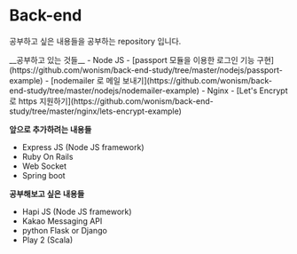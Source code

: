 # Back-end
<p>공부하고 싶은 내용들을 공부하는 repository 입니다.</p>
__공부하고 있는 것들__
- Node JS
  - [passport 모듈을 이용한 로그인 기능 구현](https://github.com/wonism/back-end-study/tree/master/nodejs/passport-example)
  - [nodemailer 로 메일 보내기](https://github.com/wonism/back-end-study/tree/master/nodejs/nodemailer-example)
- Nginx
  - [Let's Encrypt 로 https 지원하기](https://github.com/wonism/back-end-study/tree/master/nginx/lets-encrypt-example)

__앞으로 추가하려는 내용들__
- Express JS (Node JS framework)
- Ruby On Rails
- Web Socket
- Spring boot

__공부해보고 싶은 내용들__
- Hapi JS (Node JS framework)
- Kakao Messaging API
- python Flask or Django
- Play 2 (Scala)

